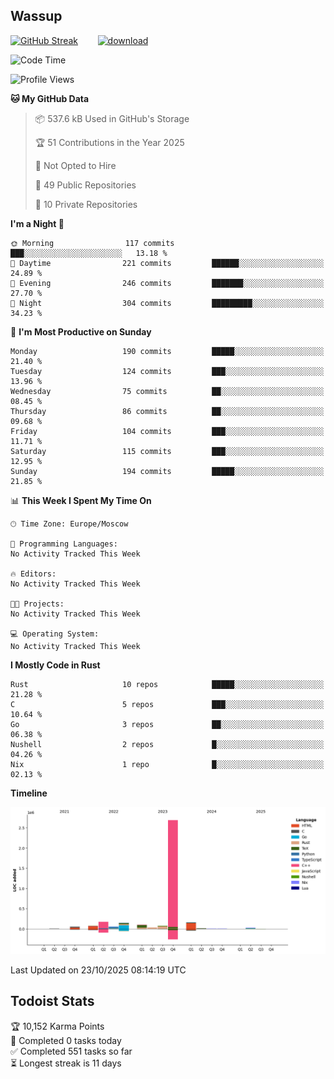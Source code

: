 ## Wassup

<!--
-->

[![GitHub Streak](http://github-readme-streak-stats.herokuapp.com?user=archeoss&theme=shades-of-purple&hide_border=true&date_format=j%20M%5B%20Y%5D)](https://git.io/streak-stats)&nbsp;&nbsp;&nbsp;&nbsp;&nbsp;&nbsp;&nbsp;&nbsp;[![download](https://user-images.githubusercontent.com/68448737/147796309-d8b65b1d-4dde-40d9-b03a-2b42aaa6cd43.jpeg)
](http://bmstu.ru/)

<!--START_SECTION:waka-->
![Code Time](http://img.shields.io/badge/Code%20Time-4%2C005%20hrs%2035%20mins-blue)

![Profile Views](http://img.shields.io/badge/Profile%20Views-0-blue)

**🐱 My GitHub Data** 

> 📦 537.6 kB Used in GitHub's Storage 
 > 
> 🏆 51 Contributions in the Year 2025
 > 
> 🚫 Not Opted to Hire
 > 
> 📜 49 Public Repositories 
 > 
> 🔑 10 Private Repositories 
 > 
**I'm a Night 🦉** 

```text
🌞 Morning                117 commits         ███░░░░░░░░░░░░░░░░░░░░░░   13.18 % 
🌆 Daytime                221 commits         ██████░░░░░░░░░░░░░░░░░░░   24.89 % 
🌃 Evening                246 commits         ███████░░░░░░░░░░░░░░░░░░   27.70 % 
🌙 Night                  304 commits         █████████░░░░░░░░░░░░░░░░   34.23 % 
```
📅 **I'm Most Productive on Sunday** 

```text
Monday                   190 commits         █████░░░░░░░░░░░░░░░░░░░░   21.40 % 
Tuesday                  124 commits         ███░░░░░░░░░░░░░░░░░░░░░░   13.96 % 
Wednesday                75 commits          ██░░░░░░░░░░░░░░░░░░░░░░░   08.45 % 
Thursday                 86 commits          ██░░░░░░░░░░░░░░░░░░░░░░░   09.68 % 
Friday                   104 commits         ███░░░░░░░░░░░░░░░░░░░░░░   11.71 % 
Saturday                 115 commits         ███░░░░░░░░░░░░░░░░░░░░░░   12.95 % 
Sunday                   194 commits         █████░░░░░░░░░░░░░░░░░░░░   21.85 % 
```


📊 **This Week I Spent My Time On** 

```text
🕑︎ Time Zone: Europe/Moscow

💬 Programming Languages: 
No Activity Tracked This Week

🔥 Editors: 
No Activity Tracked This Week

🐱‍💻 Projects: 
No Activity Tracked This Week

💻 Operating System: 
No Activity Tracked This Week
```

**I Mostly Code in Rust** 

```text
Rust                     10 repos            █████░░░░░░░░░░░░░░░░░░░░   21.28 % 
C                        5 repos             ███░░░░░░░░░░░░░░░░░░░░░░   10.64 % 
Go                       3 repos             ██░░░░░░░░░░░░░░░░░░░░░░░   06.38 % 
Nushell                  2 repos             █░░░░░░░░░░░░░░░░░░░░░░░░   04.26 % 
Nix                      1 repo              █░░░░░░░░░░░░░░░░░░░░░░░░   02.13 % 
```



**Timeline**

![Lines of Code chart](https://raw.githubusercontent.com/archeoss/archeoss/master/assets/bar_graph.png)


 Last Updated on 23/10/2025 08:14:19 UTC
<!--END_SECTION:waka-->

## Todoist Stats

<!-- TODO-IST:START -->
🏆  10,152 Karma Points           
🌸  Completed 0 tasks today           
✅  Completed 551 tasks so far           
⏳  Longest streak is 11 days
<!-- TODO-IST:END -->
